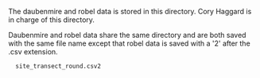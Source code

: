 The daubenmire and robel data is stored in this directory. 
Cory Haggard is in charge of this directory.


Daubenmire and robel data share the same directory and are both saved with the same file name except that robel data is saved with a '2' after the .csv extension.

      site_transect_round.csv2
